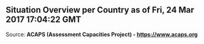 ## Situation Overview per Country as of Fri, 24 Mar 2017 17:04:22 GMT

Source: **ACAPS (Assessment Capacities Project) - https://www.acaps.org**